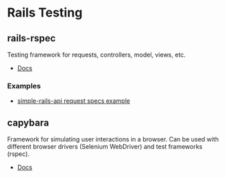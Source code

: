 # Rails Testing


## rails-rspec

Testing framework for requests, controllers, model, views, etc.

- [Docs](https://relishapp.com/rspec/rspec-rails/docs)

### Examples

- [simple-rails-api request specs example](https://github.com/bryanyee/simple-rails-api/blob/main/spec/requests/posts_requests_spec.rb)


## capybara

Framework for simulating user interactions in a browser. Can be used with different browser drivers (Selenium WebDriver) and test frameworks (rspec).

- [Docs](https://rubydoc.info/github/teamcapybara/capybara)

